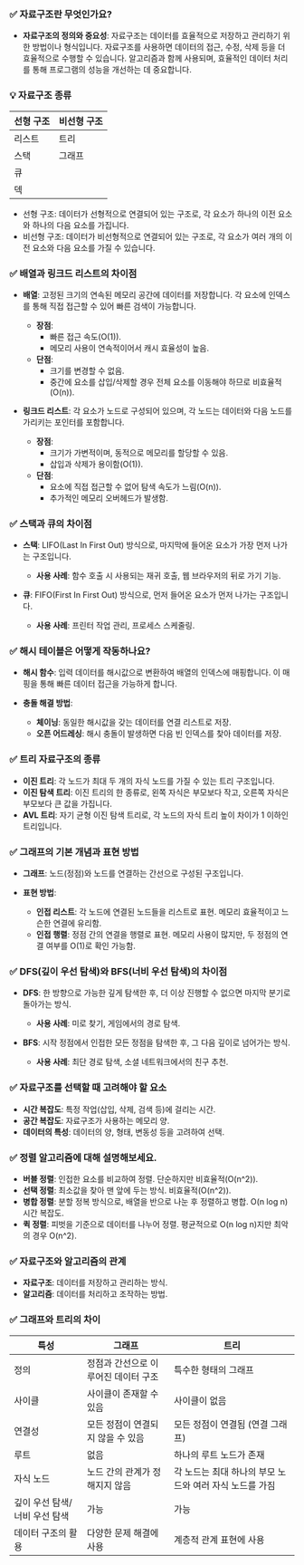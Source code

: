 ### ✅ 자료구조란 무엇인가요?

- **자료구조의 정의와 중요성**: 자료구조는 데이터를 효율적으로 저장하고 관리하기 위한 방법이나 형식입니다. 자료구조를 사용하면 데이터의 접근, 수정, 삭제 등을 더 효율적으로 수행할 수 있습니다. 알고리즘과 함께 사용되며, 효율적인 데이터 처리를 통해 프로그램의 성능을 개선하는 데 중요합니다.

### 💡 자료구조 종류

| 선형 구조 | 비선형 구조 |
| --------- | ----------- |
| 리스트    | 트리        |
| 스택      | 그래프      |
| 큐        |             |
| 덱        |             |

- 선형 구조: 데이터가 선형적으로 연결되어 있는 구조로, 각 요소가 하나의 이전 요소와 하나의 다음 요소를 가집니다.
- 비선형 구조: 데이터가 비선형적으로 연결되어 있는 구조로, 각 요소가 여러 개의 이전 요소와 다음 요소를 가질 수 있습니다.

### ✅ 배열과 링크드 리스트의 차이점

- **배열**: 고정된 크기의 연속된 메모리 공간에 데이터를 저장합니다. 각 요소에 인덱스를 통해 직접 접근할 수 있어 빠른 검색이 가능합니다.

  - **장점**:
    - 빠른 접근 속도(O(1)).
    - 메모리 사용이 연속적이어서 캐시 효율성이 높음.
  - **단점**:
    - 크기를 변경할 수 없음.
    - 중간에 요소를 삽입/삭제할 경우 전체 요소를 이동해야 하므로 비효율적(O(n)).

- **링크드 리스트**: 각 요소가 노드로 구성되어 있으며, 각 노드는 데이터와 다음 노드를 가리키는 포인터를 포함합니다.
  - **장점**:
    - 크기가 가변적이며, 동적으로 메모리를 할당할 수 있음.
    - 삽입과 삭제가 용이함(O(1)).
  - **단점**:
    - 요소에 직접 접근할 수 없어 탐색 속도가 느림(O(n)).
    - 추가적인 메모리 오버헤드가 발생함.

### ✅ 스택과 큐의 차이점

- **스택**: LIFO(Last In First Out) 방식으로, 마지막에 들어온 요소가 가장 먼저 나가는 구조입니다.

  - **사용 사례**: 함수 호출 시 사용되는 재귀 호출, 웹 브라우저의 뒤로 가기 기능.

- **큐**: FIFO(First In First Out) 방식으로, 먼저 들어온 요소가 먼저 나가는 구조입니다.
  - **사용 사례**: 프린터 작업 관리, 프로세스 스케줄링.

### ✅ 해시 테이블은 어떻게 작동하나요?

- **해시 함수**: 입력 데이터를 해시값으로 변환하여 배열의 인덱스에 매핑합니다. 이 매핑을 통해 빠른 데이터 접근을 가능하게 합니다.

- **충돌 해결 방법**:
  - **체이닝**: 동일한 해시값을 갖는 데이터를 연결 리스트로 저장.
  - **오픈 어드레싱**: 해시 충돌이 발생하면 다음 빈 인덱스를 찾아 데이터를 저장.

### ✅ 트리 자료구조의 종류

- **이진 트리**: 각 노드가 최대 두 개의 자식 노드를 가질 수 있는 트리 구조입니다.
- **이진 탐색 트리**: 이진 트리의 한 종류로, 왼쪽 자식은 부모보다 작고, 오른쪽 자식은 부모보다 큰 값을 가집니다.
- **AVL 트리**: 자기 균형 이진 탐색 트리로, 각 노드의 자식 트리 높이 차이가 1 이하인 트리입니다.

### ✅ 그래프의 기본 개념과 표현 방법

- **그래프**: 노드(정점)와 노드를 연결하는 간선으로 구성된 구조입니다.

- **표현 방법**:
  - **인접 리스트**: 각 노드에 연결된 노드들을 리스트로 표현. 메모리 효율적이고 느슨한 연결에 유리함.
  - **인접 행렬**: 정점 간의 연결을 행렬로 표현. 메모리 사용이 많지만, 두 정점의 연결 여부를 O(1)로 확인 가능함.

### ✅ DFS(깊이 우선 탐색)와 BFS(너비 우선 탐색)의 차이점

- **DFS**: 한 방향으로 가능한 깊게 탐색한 후, 더 이상 진행할 수 없으면 마지막 분기로 돌아가는 방식.

  - **사용 사례**: 미로 찾기, 게임에서의 경로 탐색.

- **BFS**: 시작 정점에서 인접한 모든 정점을 탐색한 후, 그 다음 깊이로 넘어가는 방식.
  - **사용 사례**: 최단 경로 탐색, 소셜 네트워크에서의 친구 추천.

### ✅ 자료구조를 선택할 때 고려해야 할 요소

- **시간 복잡도**: 특정 작업(삽입, 삭제, 검색 등)에 걸리는 시간.
- **공간 복잡도**: 자료구조가 사용하는 메모리 양.
- **데이터의 특성**: 데이터의 양, 형태, 변동성 등을 고려하여 선택.

### ✅ 정렬 알고리즘에 대해 설명해보세요.

- **버블 정렬**: 인접한 요소를 비교하여 정렬. 단순하지만 비효율적(O(n^2)).
- **선택 정렬**: 최소값을 찾아 맨 앞에 두는 방식. 비효율적(O(n^2)).
- **병합 정렬**: 분할 정복 방식으로, 배열을 반으로 나눈 후 정렬하고 병합. O(n log n) 시간 복잡도.
- **퀵 정렬**: 피벗을 기준으로 데이터를 나누어 정렬. 평균적으로 O(n log n)지만 최악의 경우 O(n^2).

### ✅ 자료구조와 알고리즘의 관계

- **자료구조**: 데이터를 저장하고 관리하는 방식.
- **알고리즘**: 데이터를 처리하고 조작하는 방법.

### ✅ 그래프와 트리의 차이

| 특성                          | 그래프                               | 트리                                                    |
| ----------------------------- | ------------------------------------ | ------------------------------------------------------- |
| 정의                          | 정점과 간선으로 이루어진 데이터 구조 | 특수한 형태의 그래프                                    |
| 사이클                        | 사이클이 존재할 수 있음              | 사이클이 없음                                           |
| 연결성                        | 모든 정점이 연결되지 않을 수 있음    | 모든 정점이 연결됨 (연결 그래프)                        |
| 루트                          | 없음                                 | 하나의 루트 노드가 존재                                 |
| 자식 노드                     | 노드 간의 관계가 정해지지 않음       | 각 노드는 최대 하나의 부모 노드와 여러 자식 노드를 가짐 |
| 깊이 우선 탐색/너비 우선 탐색 | 가능                                 | 가능                                                    |
| 데이터 구조의 활용            | 다양한 문제 해결에 사용              | 계층적 관계 표현에 사용                                 |
